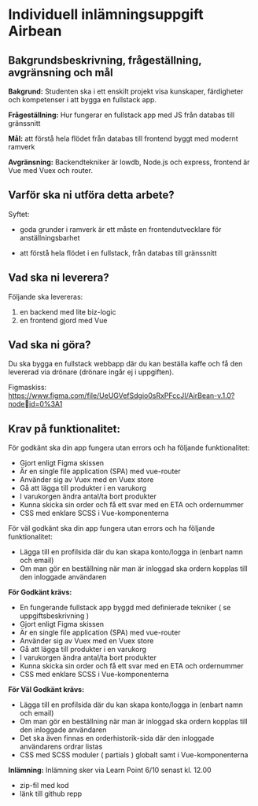 # Individuell inlämningsuppgift Airbean

## Bakgrundsbeskrivning, frågeställning, avgränsning och mål

**Bakgrund:** Studenten ska i ett enskilt projekt visa kunskaper, färdigheter 
och kompetenser i att bygga en fullstack app. 

**Frågeställning:** Hur fungerar en fullstack app med JS från databas till 
gränssnitt 

**Mål:** att förstå hela flödet från databas till frontend byggt med modernt 
ramverk 

**Avgränsning:** Backendtekniker är lowdb, Node.js och express, frontend är 
Vue med Vuex och router. 

## Varför ska ni utföra detta arbete?
Syftet: 

* goda grunder i ramverk är ett måste en frontendutvecklare för 
anställningsbarhet 

* att förstå hela flödet i en fullstack, från databas till gränssnitt

## Vad ska ni leverera?

Följande ska levereras: 

1. en backend med lite biz-logic 
2. en frontend gjord med Vue

## Vad ska ni göra?
Du ska bygga en fullstack webbapp där du kan beställa kaffe och få den levererad via 
drönare (drönare ingår ej i uppgiften). 

Figmaskiss: https://www.figma.com/file/UeUGVefSdgio0sRxPFccJI/AirBean-v.1.0?nodeid=0%3A1 

## Krav på funktionalitet:
För godkänt ska din app fungera utan errors och ha följande funktionalitet: 

* Gjort enligt Figma skissen
* Är en single file application (SPA) med vue-router 
* Använder sig av Vuex med en Vuex store 
* Gå att lägga till produkter i en varukorg 
* I varukorgen ändra antal/ta bort produkter 
* Kunna skicka sin order och få ett svar med en ETA och ordernummer 
* CSS med enklare SCSS i Vue-komponenterna 

För väl godkänt ska din app fungera utan errors och ha följande funktionalitet: 
* Lägga till en profilsida där du kan skapa konto/logga in (enbart namn och email) 
* Om man gör en beställning när man är inloggad ska ordern kopplas till den inloggade användaren

**För Godkänt krävs:**
* En fungerande fullstack app byggd med definierade tekniker ( se uppgiftsbeskrivning ) 
* Gjort enligt Figma skissen
* Är en single file application (SPA) med vue-router 
* Använder sig av Vuex med en Vuex store 
* Gå att lägga till produkter i en varukorg 
* I varukorgen ändra antal/ta bort produkter 
* Kunna skicka sin order och få ett svar med en ETA och ordernummer 
* CSS med enklare SCSS i Vue-komponenterna

**För Väl Godkänt krävs:**
* Lägga till en profilsida där du kan skapa konto/logga in (enbart namn och email) 
* Om man gör en beställning när man är inloggad ska ordern kopplas till den inloggade användaren 
* Det ska även finnas en orderhistorik-sida där den inloggade användarens ordrar listas 
* CSS med SCSS moduler ( partials ) globalt samt i Vue-komponenterna

**Inlämning:**
Inlämning sker via Learn Point 6/10 senast kl. 12.00

* zip-fil med kod 
* länk till github repp
